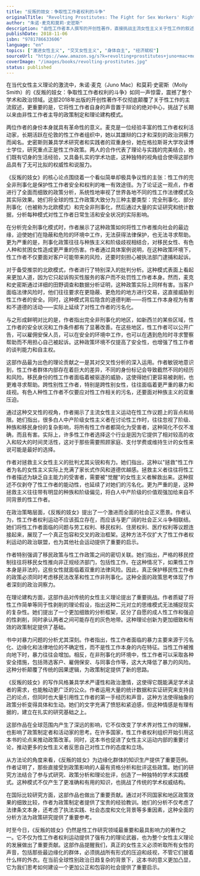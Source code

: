 ```yaml
---
title: "反叛的妓女：争取性工作者权利的斗争"
originalTitle: "Revolting Prostitutes: The Fight for Sex Workers' Rights"
author: "朱诺·麦克和莫莉·史密斯"
description: "由性工作者本人撰写的开创性著作，直接挑战主流女性主义关于性工作的叙述，为性工作者权利运动提供理论基础和政治策略。"
publishDate: 2018-11-06
isbn: "9781786633606"
language: "en"
topics: ["激进女性主义", "交叉女性主义", "身体自主", "经济赋权"]
sourceUrl: "https://www.amazon.sg/s?k=revolting+prostitutes+juno+mac+molly+smith&tag=inkrupt-22"
coverImage: "/images/books/revolting-prostitutes.jpg"
status: published
---
```


在当代女性主义理论的激流中，朱诺·麦克（Juno Mac）和莫莉·史密斯（Molly Smith）的《反叛的妓女：争取性工作者权利的斗争》如同一声惊雷，震撼了整个学术和政治领域。这部2018年出版的开创性著作不仅彻底颠覆了关于性工作的主流叙述，更重要的是，它将性工作者自身的声音置于辩论的绝对中心，挑战了长期以来由非性工作者主导的政策制定和理论建构模式。

两位作者的身份本身就具有革命性的意义。麦克是一位经验丰富的性工作者权利活动家，长期活跃在伦敦的性工作者组织中，她以其雄辩的口才和深刻的政治洞察力而闻名。史密斯则兼具学术研究者和实践者的双重身份，她在格拉斯哥大学攻读博士学位，研究重点正是性工作政策。两人的合作代表了理论与实践的完美结合，她们既有切身的生活经验，又具备扎实的学术功底，这种独特的视角组合使得这部作品具有了无可比拟的权威性和说服力。

《反叛的妓女》的核心论点围绕着一个看似简单却极具争议性的主张：性工作的完全非刑事化是保护性工作者安全和权利的唯一有效途径。为了论证这一观点，作者进行了全面而细致的政策分析，系统性地审视了世界各地不同的性工作法律模式及其实际效果。她们将全球的性工作政策大致分为三种主要类型：完全刑事化、部分刑事化（也被称为北欧模式）和完全非刑事化，然后通过大量的实证研究和统计数据，分析每种模式对性工作者日常生活和安全状况的实际影响。

在分析完全刑事化模式时，作者展示了这种政策如何将性工作者推向社会的最边缘，迫使她们在隐蔽和危险的环境中工作，无法获得法律保护，也无法寻求帮助。更为严重的是，刑事化政策往往与种族主义和阶级歧视相结合，对移民女性、有色人种和贫困女性造成更严重的伤害。作者通过具体案例说明，在这种政策环境下，性工作者不仅要面对客户可能带来的风险，还要时刻担心被执法部门逮捕和起诉。

对于备受推崇的北欧模式，作者进行了特别深入的批判分析。这种模式表面上看起来更加人道，因为它只起诉购买性服务的客户而不处罚性工作者本身。然而，麦克和史密斯通过详细的田野调查和数据分析证明，这种政策实际上同样有害。当客户面临法律风险时，他们往往要求在更隐蔽、更危险的地方进行交易，这直接威胁到性工作者的安全。同时，这种模式背后隐含的道德判断——将性工作本身视为有害和不道德的活动——实际上延续了对性工作者的污名化。

与之形成鲜明对比的是，作者指出完全非刑事化的地区，如新西兰的某些区域，性工作者的安全状况和工作条件都有了显著改善。在这些地区，性工作者可以公开广告，可以雇佣安保人员，可以在安全的环境中工作，也可以在遇到危险时寻求警察帮助而不用担心自己被起诉。这种政策环境不仅提高了安全性，也增强了性工作者的谈判能力和自主权。

这部作品最为出色的理论贡献之一是其对交叉性分析的深入运用。作者敏锐地意识到，性工作者群体内部存在着巨大的差异，不同的身份标记会导致截然不同的经历和风险。移民身份的性工作者面临着被驱逐的威胁，这使得她们更容易被剥削，也更难寻求帮助。跨性别性工作者，特别是跨性别女性，往往面临着更严重的暴力和歧视。有色人种性工作者不仅要应对性工作相关的污名，还要面对种族主义的双重压迫。

通过这种交叉性的视角，作者揭示了主流女性主义运动在性工作议题上的盲点和局限。她们指出，很多白人中产阶级女性主义者在讨论性工作时，往往忽视了阶级、种族和移民身份的复杂影响，将所有性工作者都简化为受害者，这种简化不仅不准确，而且有害。实际上，许多性工作者选择这个行业是因为它提供了相对较高的收入和较大的时间灵活性，这对于那些需要照顾家庭、支付学费或维持生计的女性来说可能是最好的选择。

作者对拯救主义女性主义的批判尤其尖锐和有力。她们指出，这种以"拯救"性工作者为名的女性主义实际上充满了家长式作风和道德优越感。拯救主义者往往将性工作者描述为缺乏自主能力的受害者，需要被"觉醒"的女性主义者解救出来。这种叙述不仅剥夺了性工作者的能动性，也延续了对她们的污名化。更为严重的是，这种拯救主义往往带有明显的种族和阶级偏见，将白人中产阶级的价值观强加给来自不同背景的性工作者。

在政治策略层面，《反叛的妓女》提出了一个激进而全面的社会正义愿景。作者认为，性工作者权利运动不应该孤立存在，而应该与更广阔的社会正义斗争相联结。她们将性工作者面临的问题与劳工权利、移民权利、住房权利、医疗权利等议题连接起来，展现了一个真正包容和交叉的政治框架。这种方法不仅扩大了性工作者权利运动的政治联盟，也为其他社会运动提供了重要的启示。

作者特别强调了移民政策与性工作政策之间的密切关联。她们指出，严格的移民控制往往将移民女性推向非正规经济部门，包括性工作。在这种情况下，如果性工作本身是非法的，这些女性就面临着双重的法律风险。因此，真正保护移民性工作者的政策必须同时考虑移民法改革和性工作非刑事化。这种全面的政策思考体现了作者深刻的政治洞察力。

在理论建构方面，这部作品对传统的女性主义理论提出了重要挑战。作者质疑了将性工作简单等同于性剥削的理论假设，指出这种二元对立的思维模式无法捕捉现实的复杂性。她们提出了一个更加细致的分析框架，区分了自愿的成人性工作和强迫的性剥削，同时承认两者之间可能存在的灰色地带。这种理论创新为更加细致和有效的政策制定提供了基础。

书中对暴力问题的分析尤其深刻。作者指出，性工作者面临的暴力主要来源于污名化、边缘化和法律地位的不确定性，而不是性工作本身的内在特征。当性工作被推向地下时，暴力往往会增加。相反，在非刑事化的环境中，性工作者可以采取各种安全措施，包括筛选客户、雇佣保安、与同事合作等，这大大降低了暴力的风险。这种分析颠覆了传统的因果逻辑，为政策制定提供了新的思路。

《反叛的妓女》的写作风格兼具学术严谨性和政治激情，这使得它既能满足学术读者的需求，也能触动更广泛的公众。作者运用大量的统计数据和实证研究来支持自己的论点，但同时也大量引用性工作者的第一手经历和声音，这种方法使得抽象的政策分析变得具体和生动。她们的文字充满了愤怒和紧迫感，但这种情感是有理有据的，建立在扎实的研究基础之上。

这部作品在全球范围内产生了深远的影响，它不仅改变了学术界对性工作的理解，也影响了政策制定者和活动家的思考。在许多国家，性工作者权利组织开始引用这本书的论点来推动政策改革。同时，这本书也促进了女性主义运动内部的重要讨论，推动更多的女性主义者反思自己对性工作的态度和立场。

从方法论的角度来看，《反叛的妓女》为边缘化群体的知识生产提供了重要范例。作者证明了，那些直接受到政策影响的人最有资格分析和批评这些政策。她们的研究方法结合了参与式研究、政策分析和理论批评，创造了一种独特的学术实践模式。这种模式不仅产生了更准确和有用的知识，也挑战了传统的学术权威结构。

在国际比较研究方面，这部作品也做出了重要贡献。通过对不同国家和地区政策效果的细致比较，作者为政策制定者提供了宝贵的经验教训。她们的分析不仅考虑了法律条文本身，还考虑了执法实践、社会态度和文化背景等多重因素，这种全面的分析方法为政策研究提供了重要参考。

时至今日，《反叛的妓女》仍然是性工作研究领域最重要和最具影响力的著作之一。它不仅为性工作者权利运动提供了强有力的理论武器，也为整个女性主义理论的发展做出了重要贡献。这部作品提醒我们，真正的女性主义必须听取所有女性的声音，包括那些最边缘化的群体，必须挑战所有形式的压迫和歧视，不管它们披着什么样的外衣。在当前全球性别政治日趋复杂的背景下，这本书的意义更加凸显，它为我们思考如何建设一个更加公正和包容的社会提供了重要启示。